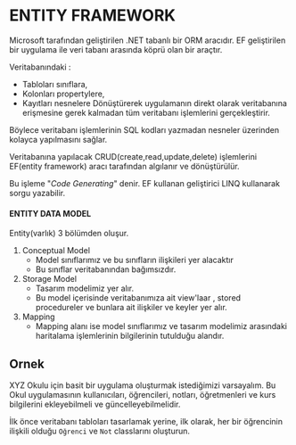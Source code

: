 # ENTITY FRAMEWORK

Microsoft tarafından geliştirilen .NET tabanlı bir ORM aracıdır.
EF geliştirilen bir uygulama ile veri tabanı arasında köprü olan bir araçtır.


Veritabanındaki :

 - Tabloları sınıflara,
 - Kolonları propertylere,
 - Kayıtları nesnelere
 Dönüştürerek uygulamanın direkt olarak veritabanına erişmesine gerek kalmadan tüm veritabanı işlemlerini gerçekleştirir.

Böylece veritabanı işlemlerinin SQL kodları yazmadan nesneler üzerinden kolayca yapılmasını sağlar.

Veritabanına yapılacak CRUD(create,read,update,delete) işlemlerini EF(entity framework) aracı tarafından algılanır ve dönüştürülür.

Bu işleme "*Code Generating*" denir.  EF kullanan geliştirici LINQ kullanarak sorgu yazabilir.

#### ENTITY DATA MODEL
Entity(varlık) 3 bölümden oluşur.

 1.  Conceptual Model 
	   - Model sınıflarımız ve bu sınıfların ilişkileri yer alacaktır 
	   - Bu sınıflar veritabanından bağımsızdır.
2.  Storage Model
	  - Tasarım modelimiz yer alır.
	  - Bu model içerisinde veritabanımıza ait view'laar , stored procedureler ve bunlara ait ilişkiler ve keyler yer alır.
3. Mapping
	  - Mapping alanı ise model sınıflarımız ve tasarım modelimiz arasındaki haritalama işlemlerinin bilgilerinin tutulduğu alandır.

Ornek
-
XYZ Okulu için basit bir uygulama oluşturmak istediğimizi varsayalım. Bu Okul uygulamasının kullanıcıları, öğrencileri, notları, öğretmenleri ve kurs bilgilerini ekleyebilmeli ve güncelleyebilmelidir.

İlk önce veritabanı tabloları tasarlamak yerine,  ilk olarak, her bir öğrencinin ilişkili olduğu  `Oğrenci` ve `Not` classlarını oluşturun.


<!--stackedit_data:
eyJoaXN0b3J5IjpbLTE3NzMwNjY4MjcsMTUyMDgxMDcxMCwtMT
k1NzIwNDE4MiwtMTE0NDgwMDA0NCwtNDUzNDUwMjcyLDE2NTY0
ODEwNTEsMTUzNDYxNDczNiwxMjc2NjgzNTU2LC0xODAxNTk3MT
QzXX0=
-->